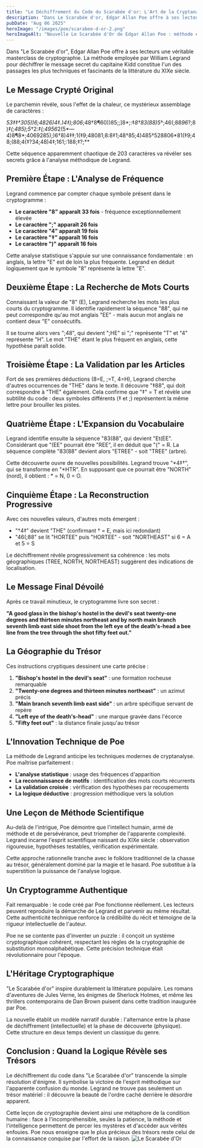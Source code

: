 ```yaml
---
title: "Le Déchiffrement du Code du Scarabée d'or: L'Art de la Cryptanalyse selon Legrand"
description: "Dans Le Scarabée d'or, Edgar Allan Poe offre à ses lecteurs une véritable masterclass de cryptographie."
pubDate: "Aug 06 2025"
heroImage: "/images/poe/scarabee-d-or-2.png"
heroImageAlt: "Nouvelle Le Scarabée d'Or de Edgar Allan Poe : méthode employée pour déchiffrer le message secret du capitaine Kidd"
---
```


Dans "Le Scarabée d'or", Edgar Allan Poe offre à ses lecteurs une véritable masterclass de cryptographie. La méthode employée par William Legrand pour déchiffrer le message secret du capitaine Kidd constitue l'un des passages les plus techniques et fascinants de la littérature du XIXe siècle.

## Le Message Crypté Original

Le parchemin révèle, sous l'effet de la chaleur, ce mystérieux assemblage de caractères :

**53‡‡†305))6*;4826)4‡.)4‡);806*;48†8¶60))85;;]8*;:‡*8†83(88)5*†;46(;88*96*?;8)*‡(;485);5*†2:*‡(;4956*2(5*—4)8¶8*;4069285);)6†8)4‡‡;1(‡9;48081;8:8‡1;48†85;4)485†528806*81(‡9;48;(88;4(‡?34;48)4‡;161;:188;‡?;**

Cette séquence apparemment chaotique de 203 caractères va révéler ses secrets grâce à l'analyse méthodique de Legrand.

## Première Étape : L'Analyse de Fréquence

Legrand commence par compter chaque symbole présent dans le cryptogramme :

- **Le caractère "8" apparaît 33 fois** - fréquence exceptionnellement élevée
- **Le caractère ";" apparaît 26 fois**
- **Le caractère "4" apparaît 19 fois**
- **Le caractère "‡" apparaît 16 fois**
- **Le caractère ")" apparaît 16 fois**

Cette analyse statistique s'appuie sur une connaissance fondamentale : en anglais, la lettre "E" est de loin la plus fréquente. Legrand en déduit logiquement que le symbole "8" représente la lettre "E".

## Deuxième Étape : La Recherche de Mots Courts

Connaissant la valeur de "8" (E), Legrand recherche les mots les plus courts du cryptogramme. Il identifie rapidement la séquence "88", qui ne peut correspondre qu'au mot anglais "EE" - mais aucun mot anglais ne contient deux "E" consécutifs. 

Il se tourne alors vers ";48", qui devient ";HE" si ";" représente "T" et "4" représente "H". Le mot "THE" étant le plus fréquent en anglais, cette hypothèse paraît solide.

## Troisième Étape : La Validation par les Articles

Fort de ses premières déductions (8=E, ;=T, 4=H), Legrand cherche d'autres occurrences de "THE" dans le texte. Il découvre "‡88", qui doit correspondre à "THE" également. Cela confirme que "‡" = T et révèle une subtilité du code : deux symboles différents (‡ et ;) représentent la même lettre pour brouiller les pistes.

## Quatrième Étape : L'Expansion du Vocabulaire

Legrand identifie ensuite la séquence "83(88", qui devient "Et(EE". Considérant que "(EE" pourrait être "REE", il en déduit que "(" = R. La séquence complète "83(88" devient alors "ETREE" - soit "TREE" (arbre).

Cette découverte ouvre de nouvelles possibilités. Legrand trouve "*4‡†", qui se transforme en "*HTR". En supposant que ce pourrait être "NORTH" (nord), il obtient : * = N, 0 = O.

## Cinquième Étape : La Reconstruction Progressive

Avec ces nouvelles valeurs, d'autres mots émergent :
- "†4‡" devient "THE" (confirmant † = E, mais ici redondant)
- "46(;88" se lit "HORTEE" puis "HORTEE" - soit "NORTHEAST" si 6 = A et 5 = S

Le déchiffrement révèle progressivement sa cohérence : les mots géographiques (TREE, NORTH, NORTHEAST) suggèrent des indications de localisation.

## Le Message Final Dévoilé

Après ce travail minutieux, le cryptogramme livre son secret :

**"A good glass in the bishop's hostel in the devil's seat twenty-one degrees and thirteen minutes northeast and by north main branch seventh limb east side shoot from the left eye of the death's-head a bee line from the tree through the shot fifty feet out."**

## La Géographie du Trésor

Ces instructions cryptiques dessinent une carte précise :
1. **"Bishop's hostel in the devil's seat"** : une formation rocheuse remarquable
2. **"Twenty-one degrees and thirteen minutes northeast"** : un azimut précis
3. **"Main branch seventh limb east side"** : un arbre spécifique servant de repère
4. **"Left eye of the death's-head"** : une marque gravée dans l'écorce
5. **"Fifty feet out"** : la distance finale jusqu'au trésor

## L'Innovation Technique de Poe

La méthode de Legrand anticipe les techniques modernes de cryptanalyse. Poe maîtrise parfaitement :

- **L'analyse statistique** : usage des fréquences d'apparition
- **La reconnaissance de motifs** : identification des mots courts récurrents
- **La validation croisée** : vérification des hypothèses par recoupements
- **La logique déductive** : progression méthodique vers la solution

## Une Leçon de Méthode Scientifique

Au-delà de l'intrigue, Poe démontre que l'intellect humain, armé de méthode et de persévérance, peut triompher de l'apparente complexité. Legrand incarne l'esprit scientifique naissant du XIXe siècle : observation rigoureuse, hypothèses testables, vérification expérimentale.

Cette approche rationnelle tranche avec le folklore traditionnel de la chasse au trésor, généralement dominé par la magie et le hasard. Poe substitue à la superstition la puissance de l'analyse logique.

## Un Cryptogramme Authentique

Fait remarquable : le code créé par Poe fonctionne réellement. Les lecteurs peuvent reproduire la démarche de Legrand et parvenir au même résultat. Cette authenticité technique renforce la crédibilité du récit et témoigne de la rigueur intellectuelle de l'auteur.

Poe ne se contente pas d'inventer un puzzle : il conçoit un système cryptographique cohérent, respectant les règles de la cryptographie de substitution monoalphabétique. Cette précision technique était révolutionnaire pour l'époque.

## L'Héritage Cryptographique

"Le Scarabée d'or" inspire durablement la littérature populaire. Les romans d'aventures de Jules Verne, les énigmes de Sherlock Holmes, et même les thrillers contemporains de Dan Brown puisent dans cette tradition inaugurée par Poe.

La nouvelle établit un modèle narratif durable : l'alternance entre la phase de déchiffrement (intellectuelle) et la phase de découverte (physique). Cette structure en deux temps devient un classique du genre.

## Conclusion : Quand la Logique Révèle ses Trésors

Le déchiffrement du code dans "Le Scarabée d'or" transcende la simple résolution d'énigme. Il symbolise la victoire de l'esprit méthodique sur l'apparente confusion du monde. Legrand ne trouve pas seulement un trésor matériel : il découvre la beauté de l'ordre caché derrière le désordre apparent.

Cette leçon de cryptographie devient ainsi une métaphore de la condition humaine : face à l'incompréhensible, seules la patience, la méthode et l'intelligence permettent de percer les mystères et d'accéder aux vérités enfouies. Poe nous enseigne que le plus précieux des trésors reste celui de la connaissance conquise par l'effort de la raison.
![Le Scarabée d'Or](/images/poe/scarabee-d-or-2.png)